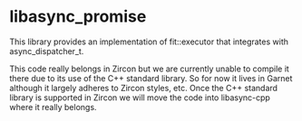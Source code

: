 # libasync_promise

This library provides an implementation of fit::executor that integrates
with async_dispatcher_t.

This code really belongs in Zircon but we are currently unable to compile it
there due to its use of the C++ standard library.  So for now it lives in Garnet
although it largely adheres to Zircon styles, etc.  Once the C++ standard
library is supported in Zircon we will move the code into libasync-cpp where it
really belongs.
